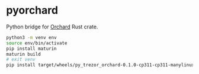 # pyorchard
Python bridge for [Orchard](https://github.com/zcash/orchard) Rust crate.

```bash
python3 -m venv env
source env/bin/activate
pip install maturin
maturin build
# exit venv
pip install target/wheels/py_trezor_orchard-0.1.0-cp311-cp311-manylinux_2_34_x86_64.whl  --force-reinstall
```

